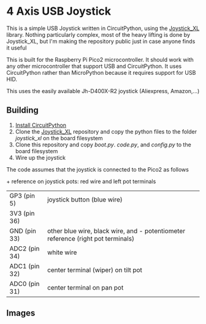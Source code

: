 # 4 Axis USB Joystick

This is a simple USB Joystick written in CircuitPython, using the [Joystick_XL](https://github.com/fasteddy516/CircuitPython_JoystickXL) library.
Nothing particularly complex, most of the heavy lifting is done by Joystick_XL, but I'm making the repository public just in case anyone finds it useful

This is built for the Raspberry Pi Pico2 microcontroller. It should work with any other microcontroller that support USB and CircuitPython. It uses CircuitPython rather than MicroPython because it requires support for USB HID.

This uses the easily available Jh-D400X-R2 joystick (Aliexpress, Amazon,...)

## Building

1. [Install CircuitPython](https://learn.adafruit.com/welcome-to-circuitpython/installing-circuitpython)
2. Clone the [Joystick_XL](https://github.com/fasteddy516/CircuitPython_JoystickXL) repository and copy the python files to the folder _joystick_xl_ on the board filesystem
3. Clone this repository and copy _boot.py_. _code.py_, and _config.py_ to the board filesystem
4. Wire up the joystick

The code assumes that the joystick is connected to the Pico2 as follows
<table>
<tr><td>GP3 (pin 5)</td><td>joystick button (blue wire)</td></tr>
<tr><td>3V3 (pin 36)</td>+ reference on joystick pots: red wire and left pot terminals<td></td></tr>
<tr><td>GND (pin 33)</td><td>other blue wire, black wire, and - potentiometer reference (right pot terminals)</td></tr>
<tr><td>ADC2 (pin 34)</td><td>white wire</td></tr>
<tr><td>ADC1 (pin 32)</td><td>center terminal (wiper) on tilt pot</td></tr>
<tr><td>ADC0 (pin 31)</td><td>center terminal on pan pot</td></tr>
</table>


## Images

